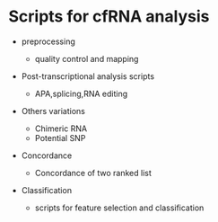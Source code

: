 # Scripts for cfRNA analysis
- preprocessing
  - quality control and mapping

- Post-transcriptional analysis scripts
  - APA,splicing,RNA editing 

- Others variations
  - Chimeric RNA
  - Potential SNP

- Concordance
  - Concordance of two ranked list

- Classification
  - scripts for feature selection and classification 
